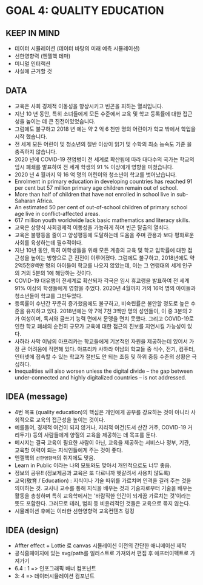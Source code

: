 # GOAL 4: QUALITY EDUCATION

## KEEP IN MIND

- 데이터 시뮬레이션 (데이터 바탕의 미래 예측 시뮬레이션)
- 선한영향력 (엔젤핵 테마)
- 미니멀 인터랙션
- 사실에 근거할 것

## DATA

- 교육은 사회 경제적 이동성을 향상시키고 빈곤을 피하는 열쇠입니다.
- 지난 10 년 동안, 특히 소녀들에게 모든 수준에서 교육 및 학교 등록률에 대한 접근성을 높이는 데 큰 진전이있었습니다.
- 그럼에도 불구하고 2018 년 에는 약 2 억 6 천만 명의 어린이가 학교 밖에서 학업을 시작 했습니다.
- 전 세계 모든 어린이 및 청소년의 절반 이상이 읽기 및 수학의 최소 능숙도 기준 을 충족하지 않습니다.
- 2020 년에 COVID-19 전염병이 전 세계로 확산됨에 따라 대다수의 국가는 학교의 임시 폐쇄를 발표하여 전 세계 학생의 91 % 이상에게 영향을 미쳤습니다.
- 2020 년 4 월까지 약 16 억 명의 어린이와 청소년이 학교를 벗어났습니다.
- Enrolment in primary education in developing countries has reached 91 per cent but 57 million primary age children remain out of school.
- More than half of children that have not enrolled in school live in sub-Saharan Africa.
- An estimated 50 per cent of out-of-school children of primary school age live in conflict-affected areas.
- 617 million youth worldwide lack basic mathematics and literacy skills.
- 교육은 상향식 사회경제적 이동성을 가능하게 하며 빈곤 탈출의 열쇠다.
- 교육은 불평등을 줄이고 양성평등에 도달하는데 도움을 주며 관용과 보다 평화로운 사회를 육성하는데 필수적이다.
- 지난 10년 동안, 특히 여학생들을 위해 모든 계층의 교육 및 학교 입학률에 대한 접근성을 높이는 방향으로 큰 진전이 이루어졌다. 그럼에도 불구하고, 2018년에도 약 2억5천8백만 명의 아이들이 학교를 나오지 않았는데, 이는 그 연령대의 세계 인구의 거의 5분의 1에 해당하는 것이다.
- COVID-19 대유행이 전세계로 확산되자 각국은 임시 휴교령을 발표하여 전 세계 91% 이상의 학생들에게 영향을 주었다. 2020년 4월까지 거의 16억 명의 아이들과 청소년들이 학교를 그만두었다.
- 등록률이 수년간 꾸준히 증가했음에도 불구하고, 비숙련률은 불안할 정도로 높은 수준을 유지하고 있다. 2018년에는 약 7억 7천 3백만 명의 성인들이, 이 중 3분의 2가 여성이며, 독서와 글쓰기 능력 면에서 문맹을 면치 못했다. 그리고 COVID-19로 인한 학교 폐쇄의 순전히 규모가 교육에 대한 접근의 진보를 지연시킬 가능성이 있다.
- 사하라 사막 이남의 아프리카는 학교들에게 기본적인 자원을 제공하는데 있어서 가장 큰 어려움에 직면해 있다. 아프리카 사하라 이남의 학교들 중 식수, 전기, 컴퓨터, 인터넷에 접속할 수 있는 학교가 절반도 안 되는 초등 및 하위 중등 수준의 상황은 극심하다.
- Inequalities will also worsen unless the digital divide – the gap between under-connected and highly digitalized countries – is not addressed.

## IDEA (message)

- 4번 목표 (quality education)의 핵심은 개인에게 공부를 강요하는 것이 아니라 사회적으로 교육의 접근성을 높이는 것이다.
- 예를들어, 경제적 여건이 되지 않거나, 지리적 여건(도서 산간 거주, COVID-19 거리두기) 등의 사람들에게 양질의 교육을 제공하는 데 목표를 둔다.
- 메시지는 결국 교육이 필요한 사람이 아닌, 교육을 제공하는 서비스나 정부, 기관, 교육할 여력이 되는 지식인들에게 주는 것이 좋다.
- 엔젤핵의 `선한영향력`의 취지에도 맞음.
- Learn in Public 이라는 나의 모토와도 맞아서 개인적으로도 너무 좋음.
- 정보의 공유!! (정보제공과 교육은 또 다르니까 헷갈려서 사용치 않도록)
- 교육(敎育 / Education) : 지식이나 기술 따위를 가르치며 인격을 길러 주는 것을 의미하는 것. 교사나 교수를 통해 지식을 배우는 것과 기술자로부터 기술을 배우는 활동을 총칭하며 특히 교육학에서는 '바람직한 인간이 되게끔 가르치는 것'이라는 뜻도 포함한다. 그러므로 테러, 범죄 등 비윤리적인 것들은 교육으로 묶지 않는다.
- 시뮬레이션 후에는 이러한 선한영향력 교육컨텐츠 링킹

## IDEA (design)

- Affter effect + Lottie 로 canvas 시뮬레이션 이전의 간단한 애니메이션 제작
- 공식홈페이지에 있는 svg/path를 일러스트로 가져와서 편집 후 애프터이펙트로 가져가기
- 6.4 : 1 => 인포그래픽 배너 컴포넌트
- 3: 4 => 데이터시뮬레이션 컴포넌트
